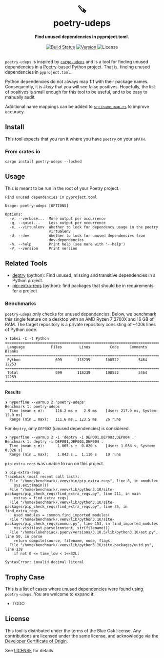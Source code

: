 <h1 align="center">
    🪚<br>
    poetry-udeps
</h1>

<div align="center">
    <strong>Find unused dependencies in pyproject.toml.</strong>
</div>
<br>
<div align="center">
  <a href="https://github.com/lukehsiao/poetry-udeps/actions/workflows/general.yml">
    <img src="https://img.shields.io/github/actions/workflow/status/lukehsiao/poetry-udeps/general.yml" alt="Build Status"></a>
  <a href="https://crates.io/crates/poetry-udeps">
    <img src="https://img.shields.io/crates/v/poetry-udeps" alt="Version">
  </a>
  <img src="https://img.shields.io/crates/l/poetry-udeps" alt="License">
</div>
<br>

`poetry-udeps` is inspired by [`cargo-udeps`](https://github.com/est31/cargo-udeps) and is a tool for finding unused dependencies in a [Poetry](https://python-poetry.org/)-based Python project.
That is, finding unused dependencies in `pyproject.toml`.

Python dependencies do not always map 1:1 with their package names. 
Consequently, it is _likely_ that you will see false positives.
Hopefully, the list of positives is small enough for this tool to be useful, and to be easy to manually audit.

Additional name mappings can be added to [`src/name_map.rs`](src/name_map.rs) to improve accuracy.

## Install

This tool expects that you run it where you have `poetry` on your `$PATH`.

### From crates.io

```
cargo install poetry-udeps --locked
```

## Usage

This is meant to be run in the root of your Poetry project.

```
Find unused dependencies in pyproject.toml

Usage: poetry-udeps [OPTIONS]

Options:
  -v, --verbose...  More output per occurrence
  -q, --quiet...    Less output per occurrence
  -e, --virtualenv  Whether to look for dependency usage in the poetry
                    virtualenv
  -d, --dev         Whether to look for unused dependencies from
                    dev-dependencies
  -h, --help        Print help (see more with '--help')
  -V, --version     Print version
```

## Related Tools

- [deptry](https://github.com/fpgmaas/deptry) (python): Find unused, missing and transitive dependencies in a Python project. 
- [pip-extra-reqs](https://github.com/r1chardj0n3s/pip-check-reqs) (python): find packages that should be in requirements for a project 

### Benchmarks

`poetry-udeps` only checks for unused dependencies.
Below, we benchmark this single feature on a desktop with an AMD Ryzen 7 3700X and 16 GB of RAM.
The target repository is a private repository consisting of ~100k lines of Python code.

```
❯ tokei -C -t Python
===============================================================================
 Language            Files        Lines         Code     Comments       Blanks
===============================================================================
 Python                699       118239       100522         5464        12253
===============================================================================
 Total                 699       118239       100522         5464        12253
===============================================================================
```

#### Results

```
❯ hyperfine --warmup 2 'poetry-udeps'
Benchmark 1: poetry-udeps
  Time (mean ± σ):     116.2 ms ±   2.9 ms    [User: 217.9 ms, System: 12.9 ms]
  Range (min … max):   111.6 ms … 123.5 ms    26 runs
```

For `deptry`, only `DEP002` (unused dependencies) is considered.

```
❯ hyperfine --warmup 2 -i 'deptry -i DEP001,DEP003,DEP004 .'
Benchmark 1: deptry -i DEP001,DEP003,DEP004 .
  Time (mean ± σ):      1.065 s ±  0.020 s    [User: 1.038 s, System: 0.026 s]
  Range (min … max):    1.043 s …  1.116 s    10 runs
```

`pip-extra-reqs` was unable to run on this project.

```
❯ pip-extra-reqs .
Traceback (most recent call last):
  File "/home/benchmark/.venv/bin/pip-extra-reqs", line 8, in <module>
    sys.exit(main())
  File "/home/benchmark/.venv/lib/python3.10/site-packages/pip_check_reqs/find_extra_reqs.py", line 211, in main
    extras = find_extra_reqs(
  File "/home/benchmark/.venv/lib/python3.10/site-packages/pip_check_reqs/find_extra_reqs.py", line 35, in find_extra_reqs
    used_modules = common.find_imported_modules(
  File "/home/benchmark/.venv/lib/python3.10/site-packages/pip_check_reqs/common.py", line 153, in find_imported_modules
    vis.visit(ast.parse(content, str(filename)))
  File "/home/lukehsiao/.pyenv/versions/3.10.5/lib/python3.10/ast.py", line 50, in parse
    return compile(source, filename, mode, flags,
  File "/home/benchmark/.venv/lib/python3.10/site-packages/uuid.py", line 138
    if not 0 <= time_low < 1<<32L:
                               ^
SyntaxError: invalid decimal literal
```

## Trophy Case

This is a list of cases where unused dependencies were found using `poetry-udeps`. You are welcome to expand it:

- TODO

## License

This tool is distributed under the terms of the Blue Oak license.
Any contributions are licensed under the same license, and acknowledge via the [Developer Certificate of Origin](https://developercertificate.org/).

See [LICENSE](LICENSE) for details.
